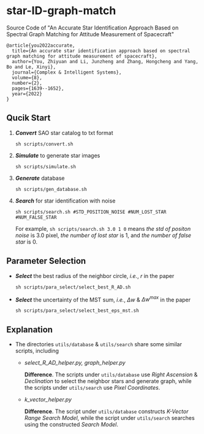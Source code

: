 # star-ID-graph-match
Source Code of "An Accurate Star Identification Approach Based on Spectral Graph Matching for Attitude Measurement of Spacecraft"

```
@article{you2022accurate,
  title={An accurate star identification approach based on spectral graph matching for attitude measurement of spacecraft},
  author={You, Zhiyuan and Li, Junzheng and Zhang, Hongcheng and Yang, Bo and Le, Xinyi},
  journal={Complex & Intelligent Systems},
  volume={8},
  number={2},
  pages={1639--1652},
  year={2022}
}
```

## Qucik Start

1. ***Convert*** SAO star catalog to txt format 

    `sh scripts/convert.sh`

2. ***Simulate*** to generate star images

    `sh scripts/simulate.sh`

3. ***Generate*** database

    `sh scripts/gen_database.sh`

4. ***Search*** for star identification with noise

    `sh scripts/search.sh #STD_POSITION_NOISE #NUM_LOST_STAR #NUM_FALSE_STAR`

    For example, `sh scripts/search.sh 3.0 1 0` means *the std of positon noise* is 3.0 pixel, *the number of lost star* is 1, and *the number of false star* is 0.

## Parameter Selection

- ***Select*** the best radius of the neighbor circle, *i.e.*, $r$ in the paper

  `sh scripts/para_select/select_best_R_AD.sh`

- ***Select*** the uncertainty of the MST sum, *i.e.*, $\Delta w$ & $\Delta w^{max}$ in the paper

  `sh scripts/para_select/select_best_eps_mst.sh`

## Explanation

- The directories `utils/database` & `utils/search` share some similar scripts, including
  
  - *select_R_AD_helper.py, graph_helper.py*
  
    **Difference**. The scripts under `utils/database` use *Right Ascension* & *Declination* to select the neighbor stars and generate graph, while the scripts under `utils/search` use *Pixel Coordinates*. 

  - *k_vector_helper.py*
  
    **Difference**. The script under `utils/database` constructs *K-Vector Range Search Model*, while the script under `utils/search` searches using the constructed *Search Model*. 
